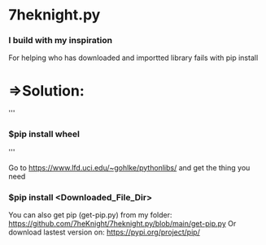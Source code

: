# 7heknight.py
### I build with my inspiration


 For helping who has downloaded and importted library fails with pip install   
# =>Solution:
  
'''
###      $pip install wheel
'''

Go to https://www.lfd.uci.edu/~gohlke/pythonlibs/ and get the thing you need


###      $pip install <Downloaded_File_Dir>

You can also get pip (get-pip.py) from my folder: https://github.com/7heKnight/7heknight.py/blob/main/get-pip.py
Or download lastest version on: https://pypi.org/project/pip/
